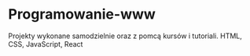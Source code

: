 # Programowanie-www
Projekty wykonane samodzielnie oraz z pomcą kursów i tutoriali. HTML, CSS, JavaScript, React
